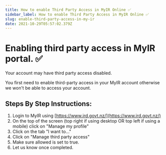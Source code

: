 ```yaml
---
title: How to enable Third Party Access in MyIR Online ✅ 
sidebar_label: How to enable Third Party Access in MyIR Online ✅ 
slug: enable-third-party-access-in-my-ir
date: 2021-10-29T05:57:02.379Z
---
```

# Enabling third party access in MyIR portal. ✅

Your account may have third party access disabled. 

You first need to enable third-party access in your MyIR account otherwise we won't be able to access your account. 

## Steps By Step Instructions:

1. Login to MyIR using [https://www.ird.govt.nz/](https://www.ird.govt.nz/)
2. On the top of the screen (top right if using desktop OR top left if using a mobile) click on "Manage my profile"
3. Click on the tab "I want to..."
4. Click on "Manage third party access"
5. Make sure allowed is set to true.
6. Let us know once completed.